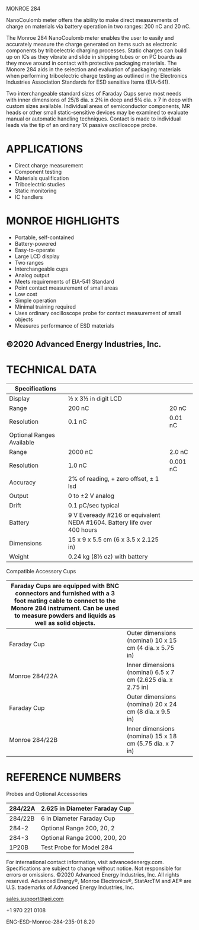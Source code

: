 MONROE 284

NanoCoulomb meter offers the ability to make direct measurements of charge on materials via battery operation in two ranges: 200 nC and 20 nC.

The Monroe 284 NanoCoulomb meter enables the user to easily and accurately measure the charge generated on items such as electronic components by triboelectric charging processes. Static charges can build up on ICs as they vibrate and slide in shipping tubes or on PC boards as they move around in contact with protective packaging materials. The Monore 284 aids in the selection and evaluation of packaging materials when performing triboelectric charge testing as outlined in the Electronics Industries Association Standards for ESD sensitive Items (EIA-541).

Two interchangeable standard sizes of Faraday Cups serve most needs with inner dimensions of 25/8 dia. x 2¾ in deep and 5¾ dia. x 7 in deep with custom sizes available. Individual areas of semiconductor components, MR heads or other small static-sensitive devices may be examined to evaluate manual or automatic handling techniques. Contact is made to individual leads via the tip of an ordinary 1X passive oscilloscope probe.

# APPLICATIONS

- Direct charge measurement
- Component testing
- Materials qualification
- Triboelectric studies
- Static monitoring
- IC handlers

# MONROE HIGHLIGHTS

- Portable, self-contained
- Battery-powered
- Easy-to-operate
- Large LCD display
- Two ranges
- Interchangeable cups
- Analog output
- Meets requirements of EIA-541 Standard
- Point contact measurement of small areas
- Low cost
- Simple operation
- Minimal training required
- Uses ordinary oscilloscope probe for contact measurement of small objects
- Measures performance of ESD materials

©2020 Advanced Energy Industries, Inc.
---
# TECHNICAL DATA

|Specifications| | |
|---|---|---|
|Display|½ x 3½ in digit LCD| |
|Range|200 nC|20 nC|
|Resolution|0.1 nC|0.01 nC|
|Optional Ranges Available| | |
|Range|2000 nC|2.0 nC|
|Resolution|1.0 nC|0.001 nC|
|Accuracy|2% of reading, + zero offset, ± 1 lsd| |
|Output|0 to ±2 V analog| |
|Drift|0.1 pC/sec typical| |
|Battery|9 V Eveready #216 or equivalent NEDA #1604. Battery life over 400 hours| |
|Dimensions|15 x 9 x 5.5 cm (6 x 3.5 x 2.125 in)| |
|Weight|0.24 kg (8½ oz) with battery| |

Compatible Accessory Cups

|Faraday Cups are equipped with BNC connectors and furnished with a 3 foot mating cable to connect to the Monore 284 instrument. Can be used to measure powders and liquids as well as solid objects.| | | |
|---|---|---|---|
|Faraday Cup|Outer dimensions (nominal) 10 x 15 cm (4 dia. x 5.75 in)| | |
|Monroe 284/22A|Inner dimensions (nominal) 6.5 x 7 cm (2.625 dia. x 2.75 in)| | |
|Faraday Cup|Outer dimensions (nominal) 20 x 24 cm (8 dia. x 9.5 in)| | |
|Monroe 284/22B|Inner dimensions (nominal) 15 x 18 cm (5.75 dia. x 7 in)| | |

# REFERENCE NUMBERS

Probes and Optional Accessories

|284/22A|2.625 in Diameter Faraday Cup|
|---|---|
|284/22B|6 in Diameter Faraday Cup|
|284-2|Optional Range 200, 20, 2|
|284-3|Optional Range 2000, 200, 20|
|1P20B|Test Probe for Model 284|

For international contact information, visit advancedenergy.com. Specifications are subject to change without notice. Not responsible for errors or omissions. ©2020 Advanced Energy Industries, Inc. All rights reserved. Advanced Energy®, Monroe Electronics®, StatArcTM and AE® are U.S. trademarks of Advanced Energy Industries, Inc.

sales.support@aei.com

+1 970 221 0108

ENG-ESD-Monroe-284-235-01 8.20